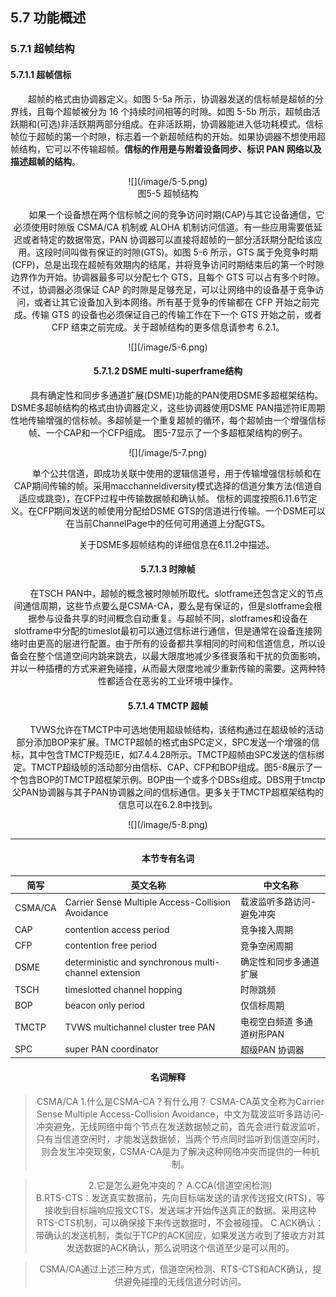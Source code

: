 ## 5.7 功能概述

### 5.7.1 超帧结构

#### 5.7.1.1 超帧信标

　　超帧的格式由协调器定义。如图 5-5a 所示，协调器发送的信标帧是超帧的分界线，且每个超帧被分为 16 个持续时间相等的时隙。如图 5-5b 所示，超帧由活跃期和\(可选\)非活跃期两部分组成。在非活跃期，协调器能进入低功耗模式。信标帧位于超帧的第一个时隙，标志着一个新超帧结构的开始。如果协调器不想使用超帧结构，它可以不传输超帧。**信标的作用是与附着设备同步、标识 PAN 网络以及描述超帧的结构**。

<div align=center>![](/image/5-5.png)

<center>图5-5 超帧结构</center>

　　如果一个设备想在两个信标帧之间的竞争访问时期(CAP)与其它设备通信，它必须使用时隙版 CSMA/CA 机制或 ALOHA 机制访问信道。有一些应用需要低延迟或者特定的数据带宽，PAN 协调器可以直接将超帧的一部分活跃期分配给该应用。这段时间叫做有保证的时隙(GTS)。如图 5-6 所示，GTS 属于免竞争时期(CFP)，总是出现在超帧有效期内的结尾，并将竞争访问时期结束后的第一个时隙边界作为开始。协调器最多可以分配七个 GTS，且每个 GTS 可以占有多个时隙。不过，协调器必须保证 CAP 的时隙是足够充足，可以让网络中的设备基于竞争访问，或者让其它设备加入到本网络。所有基于竞争的传输都在 CFP 开始之前完成。传输 GTS 的设备也必须保证自己的传输工作在下一个 GTS 开始之前，或者 CFP 结束之前完成。关于超帧结构的更多信息请参考 6.2.1。

<div align=center>![](/image/5-6.png)

#### 5.7.1.2 DSME multi-superframe结构
　　具有确定性和同步多通道扩展(DSME)功能的PAN使用DSME多超框架结构。DSME多超帧结构的格式由协调器定义，这些协调器使用DSME PAN描述符IE周期性地传输增强的信标帧。多超帧是一个重复超帧的循环，每个超帧由一个增强信标帧、一个CAP和一个CFP组成。
图5-7显示了一个多超框架结构的例子。

<div align=center>![](/image/5-7.png)

　　单个公共信道，即成功关联中使用的逻辑信道号，用于传输增强信标帧和在CAP期间传输的帧。采用macchanneldiversity模式选择的信道分集方法(信道自适应或跳变)，在CFP过程中传输数据帧和确认帧。 信标的调度按照6.11.6节定义。在CFP期间发送的帧使用分配给DSME GTS的信道进行传输。一个DSME可以在当前ChannelPage中的任何可用通道上分配GTS。

　　关于DSME多超帧结构的详细信息在6.11.2中描述。

#### 5.7.1.3 时隙帧
　　在TSCH PAN中，超帧的概念被时隙帧所取代。slotframe还包含定义的节点间通信周期，这些节点要么是CSMA-CA，要么是有保证的，但是slotframe会根据参与设备共享的时间概念自动重复。与超帧不同，slotframes和设备在slotframe中分配的timeslot最初可以通过信标进行通信，但是通常在设备连接网络时由更高的层进行配置。由于所有的设备都共享相同的时间和信道信息，所以设备会在整个信道空间内跳来跳去，以最大限度地减少多径衰落和干扰的负面影响，并以一种插槽的方式来避免碰撞，从而最大限度地减少重新传输的需要。这两种特性都适合在恶劣的工业环境中操作。

#### 5.7.1.4 TMCTP 超帧
　　TVWS允许在TMCTP中可选地使用超级帧结构，该结构通过在超级帧的活动部分添加BOP来扩展。TMCTP超帧的格式由SPC定义，SPC发送一个增强的信标，其中包含TMCTP规范IE，如7.4.4.28所示。TMCTP超帧由SPC发送的信标绑定。TMCTP超级帧的活动部分由信标、CAP、CFP和BOP组成。图5-8展示了一个包含BOP的TMCTP超框架示例。BOP由一个或多个DBSs组成。DBS用于tmctp父PAN协调器与其子PAN协调器之间的信标通信。更多关于TMCTP超框架结构的信息可以在6.2.8中找到。

<div align=center>![](/image/5-8.png)

----
#### 本节专有名词
简写|英文名称|中文名称|
---|---|---|
CSMA/CA| Carrier Sense Multiple Access-Collision Avoidance | 载波监听多路访问-避免冲突|
CAP| contention access period | 竞争接入周期 |
CFP| contention free period | 竞争空闲周期 |
DSME| deterministic and synchronous multi-channel extension | 确定性和同步多通道扩展 |
TSCH| timeslotted channel hopping| 时隙跳频 |
BOP| beacon only period | 仅信标周期
TMCTP | TVWS multichannel cluster tree PAN | 电视空白频道 多通道树形PAN
SPC | super PAN coordinator | 超级PAN 协调器

#### 名词解释
> CSMA/CA
1.什么是CSMA-CA？有什么用？
CSMA-CA英文全称为Carrier Sense Multiple Access-Collision Avoidance，中文为载波监听多路访问-冲突避免，无线网络中每个节点在发送数据帧之前，首先会进行载波监听，只有当信道空闲时，才能发送数据帧，当两个节点同时监听到信道空闲时，则会发生冲突现象，CSMA-CA是为了解决这种网络冲突而提供的一种机制。

>2.它是怎么避免冲突的？
A.CCA(信道空闲检测)	
B.RTS-CTS：发送真实数据前，先向目标端发送的请求传送报文(RTS)，等接收到目标端响应报文CTS，发送端才开始传送真正的数据。采用这种RTS-CTS机制，可以确保接下来传送数据时，不会被碰撞。
C.ACK确认：带确认的发送机制，类似于TCP的ACK回应，如果发送方收到了接收方对其发送数据的ACK确认，那么说明这个信道至少是可以用的。

>CSMA/CA通过上述三种方式，信道空闲检测、RTS-CTS和ACK确认，提供避免碰撞的无线信道分时访问。

